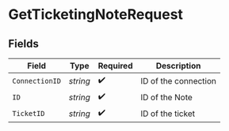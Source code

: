 # GetTicketingNoteRequest


## Fields

| Field                | Type                 | Required             | Description          |
| -------------------- | -------------------- | -------------------- | -------------------- |
| `ConnectionID`       | *string*             | :heavy_check_mark:   | ID of the connection |
| `ID`                 | *string*             | :heavy_check_mark:   | ID of the Note       |
| `TicketID`           | *string*             | :heavy_check_mark:   | ID of the ticket     |